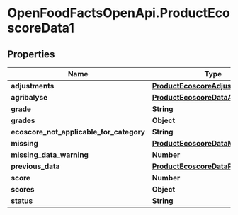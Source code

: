 # OpenFoodFactsOpenApi.ProductEcoscoreData1

## Properties

Name | Type | Description | Notes
------------ | ------------- | ------------- | -------------
**adjustments** | [**ProductEcoscoreAdjustments1**](ProductEcoscoreAdjustments1.md) |  | [optional] 
**agribalyse** | [**ProductEcoscoreDataAgribalyse**](ProductEcoscoreDataAgribalyse.md) |  | [optional] 
**grade** | **String** |  | [optional] 
**grades** | **Object** |  | [optional] 
**ecoscore_not_applicable_for_category** | **String** |  | [optional] 
**missing** | [**ProductEcoscoreDataMissing**](ProductEcoscoreDataMissing.md) |  | [optional] 
**missing_data_warning** | **Number** |  | [optional] 
**previous_data** | [**ProductEcoscoreDataPreviousData**](ProductEcoscoreDataPreviousData.md) |  | [optional] 
**score** | **Number** |  | [optional] 
**scores** | **Object** |  | [optional] 
**status** | **String** |  | [optional] 


